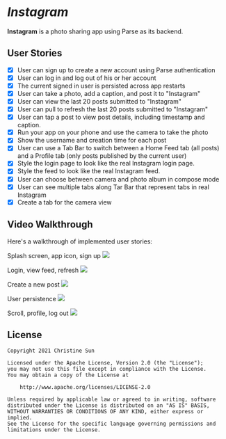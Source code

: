 # *Instagram*

**Instagram** is a photo sharing app using Parse as its backend.

## User Stories

- [x] User can sign up to create a new account using Parse authentication
- [x] User can log in and log out of his or her account
- [x] The current signed in user is persisted across app restarts
- [x] User can take a photo, add a caption, and post it to "Instagram"
- [x] User can view the last 20 posts submitted to "Instagram"
- [x] User can pull to refresh the last 20 posts submitted to "Instagram"
- [x] User can tap a post to view post details, including timestamp and caption.
- [x] Run your app on your phone and use the camera to take the photo
- [x] Show the username and creation time for each post
- [x] User can use a Tab Bar to switch between a Home Feed tab (all posts) and a Profile tab (only posts published by the current user)
- [x] Style the login page to look like the real Instagram login page.
- [x] Style the feed to look like the real Instagram feed.
- [x] User can choose between camera and photo album in compose mode
- [x] User can see multiple tabs along Tar Bar that represent tabs in real Instagram
- [x] Create a tab for the camera view

## Video Walkthrough

Here's a walkthrough of implemented user stories:

Splash screen, app icon, sign up
![](https://media.giphy.com/media/ipzzyEpDYWte6PoBce/giphy.gif)

Login, view feed, refresh
![](https://media.giphy.com/media/6BtR5haBG20D4qMVa8/giphy.gif)

Create a new post
![](https://media.giphy.com/media/WrqtzMORUYGycD4QAi/giphy.gif)

User persistence
![](https://media.giphy.com/media/EvKx2v6VEDoeJsU5LA/giphy.gif)

Scroll, profile, log out
![](https://media.giphy.com/media/9r1PmGmxgwQCTfK6Eh/giphy.gif)

## License

    Copyright 2021 Christine Sun

    Licensed under the Apache License, Version 2.0 (the "License");
    you may not use this file except in compliance with the License.
    You may obtain a copy of the License at

        http://www.apache.org/licenses/LICENSE-2.0

    Unless required by applicable law or agreed to in writing, software
    distributed under the License is distributed on an "AS IS" BASIS,
    WITHOUT WARRANTIES OR CONDITIONS OF ANY KIND, either express or implied.
    See the License for the specific language governing permissions and
    limitations under the License.
